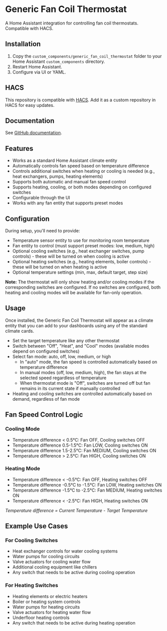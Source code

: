 # Generic Fan Coil Thermostat

A Home Assistant integration for controlling fan coil thermostats. Compatible with HACS.

## Installation

1. Copy the `custom_components/generic_fan_coil_thermostat` folder to your Home Assistant `custom_components` directory.
2. Restart Home Assistant.
3. Configure via UI or YAML.

## HACS

This repository is compatible with [HACS](https://hacs.xyz/). Add it as a custom repository in HACS for easy updates.

## Documentation

See [GitHub documentation](https://github.com/yourusername/generic_fan_coil_thermostat).

## Features

- Works as a standard Home Assistant climate entity
- Automatically controls fan speed based on temperature difference
- Controls additional switches when heating or cooling is needed (e.g., heat exchangers, pumps, heating elements)
- Supports both automatic and manual fan speed control
- Supports heating, cooling, or both modes depending on configured switches
- Configurable through the UI
- Works with any fan entity that supports preset modes

## Configuration

During setup, you'll need to provide:

- Temperature sensor entity to use for monitoring room temperature
- Fan entity to control (must support preset modes: low, medium, high)
- Optional cooling switches (e.g., heat exchanger switches, pump controls) - these will be turned on when cooling is active
- Optional heating switches (e.g., heating elements, boiler controls) - these will be turned on when heating is active
- Optional temperature settings (min, max, default target, step size)

**Note:** The thermostat will only show heating and/or cooling modes if the corresponding switches are configured. If no switches are configured, both heating and cooling modes will be available for fan-only operation.

## Usage

Once installed, the Generic Fan Coil Thermostat will appear as a climate entity that you can add to your dashboards using any of the standard climate cards.

- Set the target temperature like any other thermostat
- Switch between "Off", "Heat", and "Cool" modes (available modes depend on configured switches)
- Select fan mode: auto, off, low, medium, or high
  - In "auto" mode, the fan speed is controlled automatically based on temperature difference
  - In manual modes (off, low, medium, high), the fan stays at the selected speed regardless of temperature
  - When thermostat mode is "Off", switches are turned off but fan remains in its current state if manually controlled
- Heating and cooling switches are controlled automatically based on demand, regardless of fan mode

## Fan Speed Control Logic

### Cooling Mode
- Temperature difference < 0.5°C: Fan OFF, Cooling switches OFF
- Temperature difference 0.5-1.5°C: Fan LOW, Cooling switches ON
- Temperature difference 1.5-2.5°C: Fan MEDIUM, Cooling switches ON
- Temperature difference > 2.5°C: Fan HIGH, Cooling switches ON

### Heating Mode
- Temperature difference < -0.5°C: Fan OFF, Heating switches OFF
- Temperature difference -0.5°C to -1.5°C: Fan LOW, Heating switches ON
- Temperature difference -1.5°C to -2.5°C: Fan MEDIUM, Heating switches ON
- Temperature difference < -2.5°C: Fan HIGH, Heating switches ON

*Temperature difference = Current Temperature - Target Temperature*

## Example Use Cases

### For Cooling Switches
- Heat exchanger controls for water cooling systems
- Water pumps for cooling circuits
- Valve actuators for cooling water flow
- Additional cooling equipment like chillers
- Any switch that needs to be active during cooling operation

### For Heating Switches
- Heating elements or electric heaters
- Boiler or heating system controls
- Water pumps for heating circuits
- Valve actuators for heating water flow
- Underfloor heating controls
- Any switch that needs to be active during heating operation
